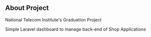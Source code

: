 
## About Project

National Telecom Institute's Graduation Project

Simple Laravel dashboard to manage back-end of Shop Applications
